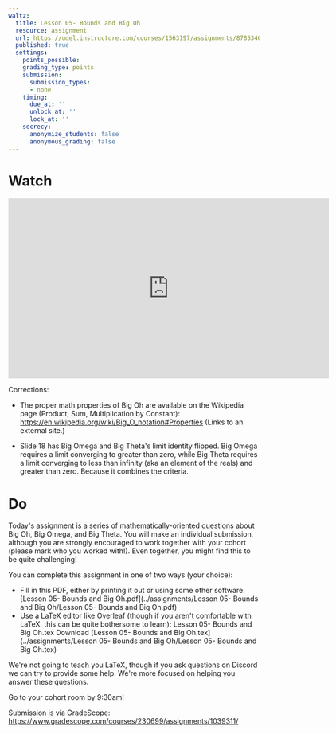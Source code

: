 ```yaml
---
waltz:
  title: Lesson 05- Bounds and Big Oh
  resource: assignment
  url: https://udel.instructure.com/courses/1563197/assignments/8785340
  published: true
  settings:
    points_possible:
    grading_type: points
    submission:
      submission_types:
      - none
    timing:
      due_at: ''
      unlock_at: ''
      lock_at: ''
    secrecy:
      anonymize_students: false
      anonymous_grading: false
---
```


# Watch

<iframe width="644" height="362" src="https://www.youtube.com/embed/hHxMcOXTSS8" frameborder="0" allow="accelerometer; autoplay; clipboard-write; encrypted-media; gyroscope; picture-in-picture" allowfullscreen></iframe>

Corrections:

* The proper math properties of Big Oh are available on the Wikipedia page (Product, Sum, Multiplication by Constant): https://en.wikipedia.org/wiki/Big_O_notation#Properties (Links to an external site.)

* Slide 18 has Big Omega and Big Theta's limit identity flipped. Big Omega requires a limit converging to greater than zero, while Big Theta requires a limit converging to less than infinity (aka an element of the reals) and greater than zero. Because it combines the criteria.  

# Do

Today's assignment is a series of mathematically-oriented questions about Big Oh, Big Omega, and Big Theta. You will make an individual submission, although you are strongly encouraged to work together with your cohort (please mark who you worked with!). Even together, you might find this to be quite challenging!

You can complete this assignment in one of two ways (your choice):

* Fill in this PDF, either by printing it out or using some other software: [Lesson 05- Bounds and Big Oh.pdf](../assignments/Lesson 05- Bounds and Big Oh/Lesson 05- Bounds and Big Oh.pdf)
* Use a LaTeX editor like Overleaf (though if you aren't comfortable with LaTeX, this can be quite bothersome to learn): Lesson 05- Bounds and Big Oh.tex  Download [Lesson 05- Bounds and Big Oh.tex](../assignments/Lesson 05- Bounds and Big Oh/Lesson 05- Bounds and Big Oh.tex) 

We're not going to teach you LaTeX, though if you ask questions on Discord we can try to provide some help. We're more focused on helping you answer these questions.

Go to your cohort room by 9:30am!

Submission is via GradeScope: <https://www.gradescope.com/courses/230699/assignments/1039311/>